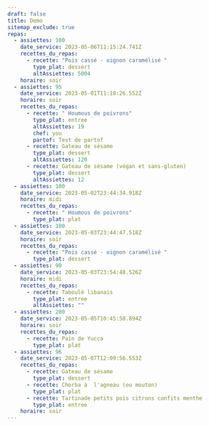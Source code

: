 ```yaml
---
draft: false
title: Demo
sitemap_exclude: true
repas:
  - assiettes: 100
    date_service: 2023-05-06T11:15:24.741Z
    recettes_du_repas:
      - recette: "Pois cassé - oignon caramélisé "
        type_plat: dessert
        altAssiettes: 5004
    horaire: soir
  - assiettes: 95
    date_service: 2023-05-01T11:18:26.552Z
    horaire: soir
    recettes_du_repas:
      - recette: " Houmous de poivrons"
        type_plat: entree
        altAssiettes: 19
        chef: you
        partof: Test de partof
      - recette: Gateau de sésame
        type_plat: dessert
        altAssiettes: 120
      - recette: Gateau de sésame (végan et sans-gluten)
        type_plat: dessert
        altAssiettes: 12
  - assiettes: 100
    date_service: 2023-05-02T23:44:34.918Z
    horaire: midi
    recettes_du_repas:
      - recette: " Houmous de poivrons"
        type_plat: plat
  - assiettes: 100
    date_service: 2023-05-03T23:44:47.518Z
    horaire: soir
    recettes_du_repas:
      - recette: "Pois cassé - oignon caramélisé "
        type_plat: dessert
  - assiettes: 90
    date_service: 2023-05-03T23:54:48.526Z
    horaire: midi
    recettes_du_repas:
      - recette: Taboulé libanais
        type_plat: entree
        altAssiettes: ""
  - assiettes: 200
    date_service: 2023-05-05T10:45:58.894Z
    horaire: soir
    recettes_du_repas:
      - recette: Pain de Yucca
        type_plat: plat
  - assiettes: 96
    date_service: 2023-05-07T12:09:56.553Z
    recettes_du_repas:
      - recette: Gateau de sésame
        type_plat: dessert
      - recette: Chorba à  l'agneau (ou mouton)
        type_plat: plat
      - recette: Tartinade petits pois citrons confits menthe
        type_plat: entree
    horaire: soir
---
```

